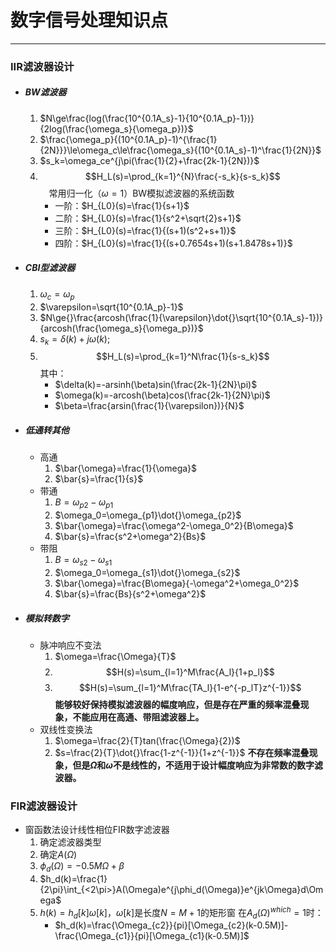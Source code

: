 # 数字信号处理知识点
---

### IIR滤波器设计
* ##### BW滤波器
  1. $N\ge\frac{log(\frac{10^{0.1A_s}-1}{10^{0.1A_p}-1})}{2log(\frac{\omega_s}{\omega_p})}$
  2. $\frac{\omega_p}{(10^{0.1A_p}-1)^{\frac{1}{2N}}}\le\omega_c\le\frac{\omega_s}{(10^{0.1A_s}-1)^\frac{1}{2N}}$
  3. $s_k=\omega_ce^{j\pi(\frac{1}{2}+\frac{2k-1}{2N})}$
  4. $$H_L(s)=\prod_{k=1}^{N}\frac{-s_k}{s-s_k}$$
	&emsp;常用归一化（$\omega=1$）BW模拟滤波器的系统函数
	 * 一阶：$H_{L0}(s)=\frac{1}{s+1}$
	 * 二阶：$H_{L0}(s)=\frac{1}{s^2+\sqrt{2}s+1}$
	 * 三阶：$H_{L0}(s)=\frac{1}{(s+1)(s^2+s+1)}$
	 * 四阶：$H_{L0}(s)=\frac{1}{(s+0.7654s+1)(s+1.8478s+1)}$
* ##### CBⅠ型滤波器
  1. $\omega_c=\omega_p$
  2. $\varepsilon=\sqrt{10^{0.1A_p}-1}$
  3. $N\ge{}\frac{arcosh(\frac{1}{\varepsilon}\dot{}\sqrt{10^{0.1A_s}-1})}{arcosh(\frac{\omega_s}{\omega_p})}$
  4. $s_k=\delta(k)+j\omega(k);$
  5. $$H_L(s)=\prod_{k=1}^N\frac{1}{s-s_k}$$
  其中：
     * $\delta(k)=-arsinh(\beta)sin(\frac{2k-1}{2N}\pi)$
     * $\omega(k)=-arcosh(\beta)cos(\frac{2k-1}{2N}\pi)$
     * $\beta=\frac{arsin(\frac{1}{\varepsilon})}{N}$
* ##### 低通转其他
   * 高通
     1. $\bar{\omega}=\frac{1}{\omega}$
     2. $\bar{s}=\frac{1}{s}$
   * 带通
     1. $B=\omega_{p2}-\omega_{p1}$
     2. $\omega_0=\omega_{p1}\dot{}\omega_{p2}$
     3. $\bar{\omega}=\frac{\omega^2-\omega_0^2}{B\omega}$ 
     4. $\bar{s}=\frac{s^2+\omega^2}{Bs}$
   * 带阻
     1. $B=\omega_{s2}-\omega_{s1}$
     2. $\omega_0=\omega_{s1}\dot{}\omega_{s2}$
     3. $\bar{\omega}=\frac{B\omega}{-\omega^2+\omega_0^2}$ 
     4. $\bar{s}=\frac{Bs}{s^2+\omega^2}$
* ##### 模拟转数字
  * 脉冲响应不变法
    1. $\omega=\frac{\Omega}{T}$
    2. $$H(s)=\sum_{l=1}^M\frac{A_l}{1+p_l}$$
    3. $$H(s)=\sum_{l=1}^M\frac{TA_l}{1-e^{-p_lT}z^{-1}}$$
    **能够较好保持模拟滤波器的幅度响应，但是存在严重的频率混叠现象，不能应用在高通、带阻滤波器上。**
  * 双线性变换法
    1. $\omega=\frac{2}{T}tan(\frac{\Omega}{2})$
    2. $s=\frac{2}{T}\dot{}\frac{1-z^{-1}}{1+z^{-1}}$
    **不存在频率混叠现象，但是$\Omega$和$\omega$不是线性的，不适用于设计幅度响应为非常数的数字滤波器。**

### FIR滤波器设计
* 窗函数法设计线性相位FIR数字滤波器
  1. 确定滤波器类型
  2. 确定$A(\Omega)$
  3. $\phi_d(\Omega)=-0.5M\Omega+\beta$
  4. $h_d(k)=\frac{1}{2\pi}\int_{<2\pi>}A(\Omega)e^{j\phi_d(\Omega)}e^{jk\Omega}d\Omega$
  5. $h(k)=h_d[k]\omega[k]$，$\omega[k]$是长度$N=M+1$的矩形窗
  在$A_d(\Omega)^{which}=1$时：
      * $h_d(k)=\frac{\Omega_{c2}}{pi}[\Omega_{c2}(k-0.5M)]-\frac{\Omega_{c1}}{pi}[\Omega_{c1}(k-0.5M)]$
